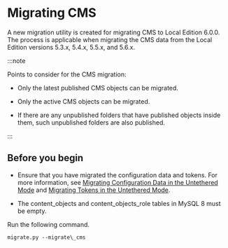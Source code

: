 ﻿---
sidebar_position: 6
---

# Migrating CMS

<head>
  <meta name="guidename" content="API Management"/>
  <meta name="context" content="GUID-c215ef8f-d858-4bdb-9a03-bfff6297b2d6"/>
</head>

A new migration utility is created for migrating CMS to Local Edition 6.0.0. The process is applicable when migrating the CMS data from the Local Edition versions 5.3.x, 5.4.x, 5.5.x, and 5.6.x. 

:::note

Points to consider for the CMS migration:

- Only the latest published CMS objects can be migrated.

- Only the active CMS objects can be migrated.

- If there are any unpublished folders that have published objects inside them, such unpublished folders are also published.

:::

## Before you begin

- Ensure that you have migrated the configuration data and tokens. For more information, see [Migrating Configuration Data in the Untethered Mode](./Migrating_from_5.x_to_6.0.0.md) and [Migrating Tokens in the Untethered Mode](./Migrating_tokens_from_5.x_to_6.0.0.md).

- The content\_objects and content\_objects\_role tables in MySQL 8 must be empty.

Run the following command. 

```xml
migrate.py --migrate\_cms
```
